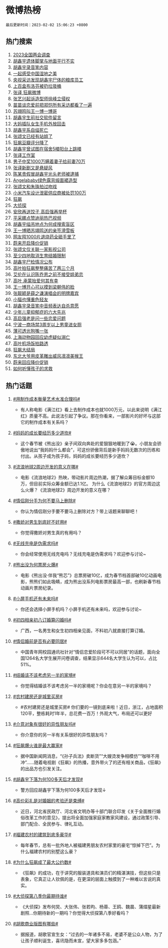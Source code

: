 # 微博热榜

`最后更新时间：2023-02-02 15:06:23 +0800`

## 热门搜索

1. [2023全国两会调查](https://m.weibo.cn/search?containerid=100103type%3D1%26t%3D10%26q%3D%232023%E5%85%A8%E5%9B%BD%E4%B8%A4%E4%BC%9A%E8%B0%83%E6%9F%A5%23&stream_entry_id=51&isnewpage=1&extparam=seat%3D1%26c_type%3D51%26pos%3D0%26stream_entry_id%3D51%26cate%3D10103%26filter_type%3Drealtimehot%26dgr%3D0%26display_time%3D1675321578%26pre_seqid%3D16753215781530193607348&luicode=10000011&lfid=106003type%253D25%2526t%253D3%2526disable_hot%253D1%2526filter_type%253Drealtimehot)
1. [胡鑫宇遗体脚掌与地面平行不实](https://m.weibo.cn/search?containerid=100103type%3D1%26t%3D10%26q%3D%23%E8%83%A1%E9%91%AB%E5%AE%87%E9%81%97%E4%BD%93%E8%84%9A%E6%8E%8C%E4%B8%8E%E5%9C%B0%E9%9D%A2%E5%B9%B3%E8%A1%8C%E4%B8%8D%E5%AE%9E%23&stream_entry_id=31&isnewpage=1&extparam=seat%3D1%26dgr%3D0%26stream_entry_id%3D31%26q%3D%2523%25E8%2583%25A1%25E9%2591%25AB%25E5%25AE%2587%25E9%2581%2597%25E4%25BD%2593%25E8%2584%259A%25E6%258E%258C%25E4%25B8%258E%25E5%259C%25B0%25E9%259D%25A2%25E5%25B9%25B3%25E8%25A1%258C%25E4%25B8%258D%25E5%25AE%259E%2523%26filter_type%3Drealtimehot%26lcate%3D5001%26c_type%3D31%26pos%3D0%26band_rank%3D1%26cate%3D5001%26flag%3D2%26realpos%3D1%26display_time%3D1675321578%26pre_seqid%3D16753215781530193607348&luicode=10000011&lfid=106003type%253D25%2526t%253D3%2526disable_hot%253D1%2526filter_type%253Drealtimehot)
1. [胡鑫宇录音笔内容](https://m.weibo.cn/search?containerid=100103type%3D1%26t%3D10%26q%3D%23%E8%83%A1%E9%91%AB%E5%AE%87%E5%BD%95%E9%9F%B3%E7%AC%94%E5%86%85%E5%AE%B9%23&stream_entry_id=31&isnewpage=1&extparam=seat%3D1%26dgr%3D0%26stream_entry_id%3D31%26q%3D%2523%25E8%2583%25A1%25E9%2591%25AB%25E5%25AE%2587%25E5%25BD%2595%25E9%259F%25B3%25E7%25AC%2594%25E5%2586%2585%25E5%25AE%25B9%2523%26filter_type%3Drealtimehot%26lcate%3D5001%26c_type%3D31%26pos%3D1%26band_rank%3D2%26cate%3D5001%26flag%3D16%26realpos%3D2%26display_time%3D1675321578%26pre_seqid%3D16753215781530193607348&luicode=10000011&lfid=106003type%253D25%2526t%253D3%2526disable_hot%253D1%2526filter_type%253Drealtimehot)
1. [一起感受中国湿地之美](https://m.weibo.cn/search?containerid=100103type%3D1%26t%3D10%26q%3D%23%E4%B8%80%E8%B5%B7%E6%84%9F%E5%8F%97%E4%B8%AD%E5%9B%BD%E6%B9%BF%E5%9C%B0%E4%B9%8B%E7%BE%8E%23&stream_entry_id=31&isnewpage=1&extparam=seat%3D1%26dgr%3D0%26stream_entry_id%3D31%26q%3D%2523%25E4%25B8%2580%25E8%25B5%25B7%25E6%2584%259F%25E5%258F%2597%25E4%25B8%25AD%25E5%259B%25BD%25E6%25B9%25BF%25E5%259C%25B0%25E4%25B9%258B%25E7%25BE%258E%2523%26filter_type%3Drealtimehot%26lcate%3D5001%26c_type%3D31%26pos%3D2%26band_rank%3D3%26cate%3D5001%26flag%3D0%26realpos%3D3%26display_time%3D1675321578%26pre_seqid%3D16753215781530193607348&luicode=10000011&lfid=106003type%253D25%2526t%253D3%2526disable_hot%253D1%2526filter_type%253Drealtimehot)
1. [央视采访发现胡鑫宇尸体的粮库员工](https://m.weibo.cn/search?containerid=100103type%3D1%26t%3D10%26q%3D%23%E5%A4%AE%E8%A7%86%E9%87%87%E8%AE%BF%E5%8F%91%E7%8E%B0%E8%83%A1%E9%91%AB%E5%AE%87%E5%B0%B8%E4%BD%93%E7%9A%84%E7%B2%AE%E5%BA%93%E5%91%98%E5%B7%A5%23&stream_entry_id=31&isnewpage=1&extparam=seat%3D1%26dgr%3D0%26stream_entry_id%3D31%26q%3D%2523%25E5%25A4%25AE%25E8%25A7%2586%25E9%2587%2587%25E8%25AE%25BF%25E5%258F%2591%25E7%258E%25B0%25E8%2583%25A1%25E9%2591%25AB%25E5%25AE%2587%25E5%25B0%25B8%25E4%25BD%2593%25E7%259A%2584%25E7%25B2%25AE%25E5%25BA%2593%25E5%2591%2598%25E5%25B7%25A5%2523%26filter_type%3Drealtimehot%26lcate%3D5001%26c_type%3D31%26pos%3D3%26band_rank%3D4%26cate%3D5001%26flag%3D2%26realpos%3D4%26display_time%3D1675321578%26pre_seqid%3D16753215781530193607348&luicode=10000011&lfid=106003type%253D25%2526t%253D3%2526disable_hot%253D1%2526filter_type%253Drealtimehot)
1. [上百盒布洛芬被扔垃圾桶](https://m.weibo.cn/search?containerid=100103type%3D1%26t%3D10%26q%3D%23%E4%B8%8A%E7%99%BE%E7%9B%92%E5%B8%83%E6%B4%9B%E8%8A%AC%E8%A2%AB%E6%89%94%E5%9E%83%E5%9C%BE%E6%A1%B6%23&stream_entry_id=31&isnewpage=1&extparam=seat%3D1%26dgr%3D0%26stream_entry_id%3D31%26q%3D%2523%25E4%25B8%258A%25E7%2599%25BE%25E7%259B%2592%25E5%25B8%2583%25E6%25B4%259B%25E8%258A%25AC%25E8%25A2%25AB%25E6%2589%2594%25E5%259E%2583%25E5%259C%25BE%25E6%25A1%25B6%2523%26filter_type%3Drealtimehot%26lcate%3D5001%26c_type%3D31%26pos%3D4%26band_rank%3D5%26cate%3D5001%26flag%3D1%26realpos%3D5%26display_time%3D1675321578%26pre_seqid%3D16753215781530193607348&luicode=10000011&lfid=106003type%253D25%2526t%253D3%2526disable_hot%253D1%2526filter_type%253Drealtimehot)
1. [张译 狂飙微博](https://m.weibo.cn/search?containerid=100103type%3D1%26t%3D10%26q%3D%E5%BC%A0%E8%AF%91+%E7%8B%82%E9%A3%99%E5%BE%AE%E5%8D%9A&stream_entry_id=31&isnewpage=1&extparam=seat%3D1%26dgr%3D0%26stream_entry_id%3D31%26q%3D%25E5%25BC%25A0%25E8%25AF%2591%2520%25E7%258B%2582%25E9%25A3%2599%25E5%25BE%25AE%25E5%258D%259A%26filter_type%3Drealtimehot%26lcate%3D5001%26c_type%3D31%26pos%3D5%26band_rank%3D6%26cate%3D5001%26flag%3D2%26realpos%3D6%26display_time%3D1675321578%26pre_seqid%3D16753215781530193607348&luicode=10000011&lfid=106003type%253D25%2526t%253D3%2526disable_hot%253D1%2526filter_type%253Drealtimehot)
1. [张艺兴起诉造型师徐峰立侵权](https://m.weibo.cn/search?containerid=100103type%3D1%26t%3D10%26q%3D%23%E5%BC%A0%E8%89%BA%E5%85%B4%E8%B5%B7%E8%AF%89%E9%80%A0%E5%9E%8B%E5%B8%88%E5%BE%90%E5%B3%B0%E7%AB%8B%E4%BE%B5%E6%9D%83%23&stream_entry_id=31&isnewpage=1&extparam=seat%3D1%26dgr%3D0%26stream_entry_id%3D31%26q%3D%2523%25E5%25BC%25A0%25E8%2589%25BA%25E5%2585%25B4%25E8%25B5%25B7%25E8%25AF%2589%25E9%2580%25A0%25E5%259E%258B%25E5%25B8%2588%25E5%25BE%2590%25E5%25B3%25B0%25E7%25AB%258B%25E4%25BE%25B5%25E6%259D%2583%2523%26filter_type%3Drealtimehot%26lcate%3D5001%26c_type%3D31%26pos%3D6%26band_rank%3D7%26cate%3D5001%26flag%3D1%26realpos%3D7%26display_time%3D1675321578%26pre_seqid%3D16753215781530193607348&luicode=10000011&lfid=106003type%253D25%2526t%253D3%2526disable_hot%253D1%2526filter_type%253Drealtimehot)
1. [苗苗谈恋爱前把郑恺所有采访都看了一遍](https://m.weibo.cn/search?containerid=100103type%3D1%26t%3D10%26q%3D%23%E8%8B%97%E8%8B%97%E8%B0%88%E6%81%8B%E7%88%B1%E5%89%8D%E6%8A%8A%E9%83%91%E6%81%BA%E6%89%80%E6%9C%89%E9%87%87%E8%AE%BF%E9%83%BD%E7%9C%8B%E4%BA%86%E4%B8%80%E9%81%8D%23&stream_entry_id=31&isnewpage=1&extparam=seat%3D1%26dgr%3D0%26stream_entry_id%3D31%26q%3D%2523%25E8%258B%2597%25E8%258B%2597%25E8%25B0%2588%25E6%2581%258B%25E7%2588%25B1%25E5%2589%258D%25E6%258A%258A%25E9%2583%2591%25E6%2581%25BA%25E6%2589%2580%25E6%259C%2589%25E9%2587%2587%25E8%25AE%25BF%25E9%2583%25BD%25E7%259C%258B%25E4%25BA%2586%25E4%25B8%2580%25E9%2581%258D%2523%26filter_type%3Drealtimehot%26lcate%3D5001%26c_type%3D31%26pos%3D7%26band_rank%3D8%26cate%3D5001%26flag%3D1%26realpos%3D8%26display_time%3D1675321578%26pre_seqid%3D16753215781530193607348&luicode=10000011&lfid=106003type%253D25%2526t%253D3%2526disable_hot%253D1%2526filter_type%253Drealtimehot)
1. [苏翊鸣叫王一博一博哥](https://m.weibo.cn/search?containerid=100103type%3D1%26t%3D10%26q%3D%23%E8%8B%8F%E7%BF%8A%E9%B8%A3%E5%8F%AB%E7%8E%8B%E4%B8%80%E5%8D%9A%E4%B8%80%E5%8D%9A%E5%93%A5%23&stream_entry_id=31&isnewpage=1&extparam=seat%3D1%26dgr%3D0%26stream_entry_id%3D31%26q%3D%2523%25E8%258B%258F%25E7%25BF%258A%25E9%25B8%25A3%25E5%258F%25AB%25E7%258E%258B%25E4%25B8%2580%25E5%258D%259A%25E4%25B8%2580%25E5%258D%259A%25E5%2593%25A5%2523%26filter_type%3Drealtimehot%26lcate%3D5001%26c_type%3D31%26pos%3D8%26band_rank%3D9%26cate%3D5001%26flag%3D1%26realpos%3D9%26display_time%3D1675321578%26pre_seqid%3D16753215781530193607348&luicode=10000011&lfid=106003type%253D25%2526t%253D3%2526disable_hot%253D1%2526filter_type%253Drealtimehot)
1. [胡鑫宇生前社交软件留言](https://m.weibo.cn/search?containerid=100103type%3D1%26t%3D10%26q%3D%23%E8%83%A1%E9%91%AB%E5%AE%87%E7%94%9F%E5%89%8D%E7%A4%BE%E4%BA%A4%E8%BD%AF%E4%BB%B6%E7%95%99%E8%A8%80%23&stream_entry_id=31&isnewpage=1&extparam=seat%3D1%26dgr%3D0%26stream_entry_id%3D31%26q%3D%2523%25E8%2583%25A1%25E9%2591%25AB%25E5%25AE%2587%25E7%2594%259F%25E5%2589%258D%25E7%25A4%25BE%25E4%25BA%25A4%25E8%25BD%25AF%25E4%25BB%25B6%25E7%2595%2599%25E8%25A8%2580%2523%26filter_type%3Drealtimehot%26lcate%3D5001%26c_type%3D31%26pos%3D9%26band_rank%3D10%26cate%3D5001%26flag%3D0%26realpos%3D10%26display_time%3D1675321578%26pre_seqid%3D16753215781530193607348&luicode=10000011&lfid=106003type%253D25%2526t%253D3%2526disable_hot%253D1%2526filter_type%253Drealtimehot)
1. [大妈插队女生手机外放回击](https://m.weibo.cn/search?containerid=100103type%3D1%26t%3D10%26q%3D%23%E5%A4%A7%E5%A6%88%E6%8F%92%E9%98%9F%E5%A5%B3%E7%94%9F%E6%89%8B%E6%9C%BA%E5%A4%96%E6%94%BE%E5%9B%9E%E5%87%BB%23&stream_entry_id=31&isnewpage=1&extparam=seat%3D1%26dgr%3D0%26stream_entry_id%3D31%26q%3D%2523%25E5%25A4%25A7%25E5%25A6%2588%25E6%258F%2592%25E9%2598%259F%25E5%25A5%25B3%25E7%2594%259F%25E6%2589%258B%25E6%259C%25BA%25E5%25A4%2596%25E6%2594%25BE%25E5%259B%259E%25E5%2587%25BB%2523%26filter_type%3Drealtimehot%26lcate%3D5001%26c_type%3D31%26pos%3D10%26band_rank%3D11%26cate%3D5001%26flag%3D1%26realpos%3D11%26display_time%3D1675321578%26pre_seqid%3D16753215781530193607348&luicode=10000011&lfid=106003type%253D25%2526t%253D3%2526disable_hot%253D1%2526filter_type%253Drealtimehot)
1. [胡鑫宇系自缢死亡](https://m.weibo.cn/search?containerid=100103type%3D1%26t%3D10%26q%3D%23%E8%83%A1%E9%91%AB%E5%AE%87%E7%B3%BB%E8%87%AA%E7%BC%A2%E6%AD%BB%E4%BA%A1%23&stream_entry_id=31&isnewpage=1&extparam=seat%3D1%26dgr%3D0%26stream_entry_id%3D31%26q%3D%2523%25E8%2583%25A1%25E9%2591%25AB%25E5%25AE%2587%25E7%25B3%25BB%25E8%2587%25AA%25E7%25BC%25A2%25E6%25AD%25BB%25E4%25BA%25A1%2523%26filter_type%3Drealtimehot%26lcate%3D5001%26c_type%3D31%26pos%3D11%26band_rank%3D12%26cate%3D5001%26flag%3D2%26realpos%3D12%26display_time%3D1675321578%26pre_seqid%3D16753215781530193607348&luicode=10000011&lfid=106003type%253D25%2526t%253D3%2526disable_hot%253D1%2526filter_type%253Drealtimehot)
1. [张颂文已经有站姐了](https://m.weibo.cn/search?containerid=100103type%3D1%26t%3D10%26q%3D%23%E5%BC%A0%E9%A2%82%E6%96%87%E5%B7%B2%E7%BB%8F%E6%9C%89%E7%AB%99%E5%A7%90%E4%BA%86%23&stream_entry_id=31&isnewpage=1&extparam=seat%3D1%26dgr%3D0%26stream_entry_id%3D31%26q%3D%2523%25E5%25BC%25A0%25E9%25A2%2582%25E6%2596%2587%25E5%25B7%25B2%25E7%25BB%258F%25E6%259C%2589%25E7%25AB%2599%25E5%25A7%2590%25E4%25BA%2586%2523%26filter_type%3Drealtimehot%26lcate%3D5001%26c_type%3D31%26pos%3D12%26band_rank%3D13%26cate%3D5001%26flag%3D0%26realpos%3D13%26display_time%3D1675321578%26pre_seqid%3D16753215781530193607348&luicode=10000011&lfid=106003type%253D25%2526t%253D3%2526disable_hot%253D1%2526filter_type%253Drealtimehot)
1. [狂飙豆瓣评分降了](https://m.weibo.cn/search?containerid=100103type%3D1%26t%3D10%26q%3D%23%E7%8B%82%E9%A3%99%E8%B1%86%E7%93%A3%E8%AF%84%E5%88%86%E9%99%8D%E4%BA%86%23&stream_entry_id=31&isnewpage=1&extparam=seat%3D1%26dgr%3D0%26stream_entry_id%3D31%26q%3D%2523%25E7%258B%2582%25E9%25A3%2599%25E8%25B1%2586%25E7%2593%25A3%25E8%25AF%2584%25E5%2588%2586%25E9%2599%258D%25E4%25BA%2586%2523%26filter_type%3Drealtimehot%26lcate%3D5001%26c_type%3D31%26pos%3D13%26band_rank%3D14%26cate%3D5001%26flag%3D1%26realpos%3D14%26display_time%3D1675321578%26pre_seqid%3D16753215781530193607348&luicode=10000011&lfid=106003type%253D25%2526t%253D3%2526disable_hot%253D1%2526filter_type%253Drealtimehot)
1. [胡鑫宇曾试图在宿舍5楼阳台上跳楼](https://m.weibo.cn/search?containerid=100103type%3D1%26t%3D10%26q%3D%23%E8%83%A1%E9%91%AB%E5%AE%87%E6%9B%BE%E8%AF%95%E5%9B%BE%E5%9C%A8%E5%AE%BF%E8%88%8D5%E6%A5%BC%E9%98%B3%E5%8F%B0%E4%B8%8A%E8%B7%B3%E6%A5%BC%23&stream_entry_id=31&isnewpage=1&extparam=seat%3D1%26dgr%3D0%26stream_entry_id%3D31%26q%3D%2523%25E8%2583%25A1%25E9%2591%25AB%25E5%25AE%2587%25E6%259B%25BE%25E8%25AF%2595%25E5%259B%25BE%25E5%259C%25A8%25E5%25AE%25BF%25E8%2588%258D5%25E6%25A5%25BC%25E9%2598%25B3%25E5%258F%25B0%25E4%25B8%258A%25E8%25B7%25B3%25E6%25A5%25BC%2523%26filter_type%3Drealtimehot%26lcate%3D5001%26c_type%3D31%26pos%3D14%26band_rank%3D15%26cate%3D5001%26flag%3D0%26realpos%3D15%26display_time%3D1675321578%26pre_seqid%3D16753215781530193607348&luicode=10000011&lfid=106003type%253D25%2526t%253D3%2526disable_hot%253D1%2526filter_type%253Drealtimehot)
1. [张译工作室](https://m.weibo.cn/search?containerid=100103type%3D1%26t%3D10%26q%3D%E5%BC%A0%E8%AF%91%E5%B7%A5%E4%BD%9C%E5%AE%A4&stream_entry_id=31&isnewpage=1&extparam=seat%3D1%26dgr%3D0%26stream_entry_id%3D31%26q%3D%25E5%25BC%25A0%25E8%25AF%2591%25E5%25B7%25A5%25E4%25BD%259C%25E5%25AE%25A4%26filter_type%3Drealtimehot%26lcate%3D5001%26c_type%3D31%26pos%3D15%26band_rank%3D16%26cate%3D5001%26flag%3D0%26realpos%3D16%26display_time%3D1675321578%26pre_seqid%3D16753215781530193607348&luicode=10000011&lfid=106003type%253D25%2526t%253D3%2526disable_hot%253D1%2526filter_type%253Drealtimehot)
1. [男子中奖1000万瞒着妻子给前妻70万](https://m.weibo.cn/search?containerid=100103type%3D1%26t%3D10%26q%3D%23%E7%94%B7%E5%AD%90%E4%B8%AD%E5%A5%961000%E4%B8%87%E7%9E%92%E7%9D%80%E5%A6%BB%E5%AD%90%E7%BB%99%E5%89%8D%E5%A6%BB70%E4%B8%87%23&stream_entry_id=31&isnewpage=1&extparam=seat%3D1%26dgr%3D0%26stream_entry_id%3D31%26q%3D%2523%25E7%2594%25B7%25E5%25AD%2590%25E4%25B8%25AD%25E5%25A5%25961000%25E4%25B8%2587%25E7%259E%2592%25E7%259D%2580%25E5%25A6%25BB%25E5%25AD%2590%25E7%25BB%2599%25E5%2589%258D%25E5%25A6%25BB70%25E4%25B8%2587%2523%26filter_type%3Drealtimehot%26lcate%3D5001%26c_type%3D31%26pos%3D16%26band_rank%3D17%26cate%3D5001%26flag%3D2%26realpos%3D17%26display_time%3D1675321578%26pre_seqid%3D16753215781530193607348&luicode=10000011&lfid=106003type%253D25%2526t%253D3%2526disable_hot%253D1%2526filter_type%253Drealtimehot)
1. [张译新剧又是悬疑风](https://m.weibo.cn/search?containerid=100103type%3D1%26t%3D10%26q%3D%23%E5%BC%A0%E8%AF%91%E6%96%B0%E5%89%A7%E5%8F%88%E6%98%AF%E6%82%AC%E7%96%91%E9%A3%8E%23&stream_entry_id=31&isnewpage=1&extparam=seat%3D1%26dgr%3D0%26stream_entry_id%3D31%26q%3D%2523%25E5%25BC%25A0%25E8%25AF%2591%25E6%2596%25B0%25E5%2589%25A7%25E5%258F%2588%25E6%2598%25AF%25E6%2582%25AC%25E7%2596%2591%25E9%25A3%258E%2523%26filter_type%3Drealtimehot%26lcate%3D5001%26c_type%3D31%26pos%3D17%26band_rank%3D18%26cate%3D5001%26flag%3D1%26realpos%3D18%26display_time%3D1675321578%26pre_seqid%3D16753215781530193607348&luicode=10000011&lfid=106003type%253D25%2526t%253D3%2526disable_hot%253D1%2526filter_type%253Drealtimehot)
1. [陈某贵假冒胡鑫宇光头老师被逮捕](https://m.weibo.cn/search?containerid=100103type%3D1%26t%3D10%26q%3D%23%E9%99%88%E6%9F%90%E8%B4%B5%E5%81%87%E5%86%92%E8%83%A1%E9%91%AB%E5%AE%87%E5%85%89%E5%A4%B4%E8%80%81%E5%B8%88%E8%A2%AB%E9%80%AE%E6%8D%95%23&stream_entry_id=31&isnewpage=1&extparam=seat%3D1%26dgr%3D0%26stream_entry_id%3D31%26q%3D%2523%25E9%2599%2588%25E6%259F%2590%25E8%25B4%25B5%25E5%2581%2587%25E5%2586%2592%25E8%2583%25A1%25E9%2591%25AB%25E5%25AE%2587%25E5%2585%2589%25E5%25A4%25B4%25E8%2580%2581%25E5%25B8%2588%25E8%25A2%25AB%25E9%2580%25AE%25E6%258D%2595%2523%26filter_type%3Drealtimehot%26lcate%3D5001%26c_type%3D31%26pos%3D18%26band_rank%3D19%26cate%3D5001%26flag%3D0%26realpos%3D19%26display_time%3D1675321578%26pre_seqid%3D16753215781530193607348&luicode=10000011&lfid=106003type%253D25%2526t%253D3%2526disable_hot%253D1%2526filter_type%253Drealtimehot)
1. [Angelababy绿色露背缎面裙造型](https://m.weibo.cn/search?containerid=100103type%3D1%26t%3D10%26q%3D%23Angelababy%E7%BB%BF%E8%89%B2%E9%9C%B2%E8%83%8C%E7%BC%8E%E9%9D%A2%E8%A3%99%E9%80%A0%E5%9E%8B%23&stream_entry_id=31&isnewpage=1&extparam=seat%3D1%26dgr%3D0%26stream_entry_id%3D31%26q%3D%2523Angelababy%25E7%25BB%25BF%25E8%2589%25B2%25E9%259C%25B2%25E8%2583%258C%25E7%25BC%258E%25E9%259D%25A2%25E8%25A3%2599%25E9%2580%25A0%25E5%259E%258B%2523%26filter_type%3Drealtimehot%26lcate%3D5001%26c_type%3D31%26pos%3D19%26band_rank%3D20%26cate%3D5001%26flag%3D1%26realpos%3D20%26display_time%3D1675321578%26pre_seqid%3D16753215781530193607348&luicode=10000011&lfid=106003type%253D25%2526t%253D3%2526disable_hot%253D1%2526filter_type%253Drealtimehot)
1. [张颂文和朱珠拍过吻戏](https://m.weibo.cn/search?containerid=100103type%3D1%26t%3D10%26q%3D%23%E5%BC%A0%E9%A2%82%E6%96%87%E5%92%8C%E6%9C%B1%E7%8F%A0%E6%8B%8D%E8%BF%87%E5%90%BB%E6%88%8F%23&stream_entry_id=31&isnewpage=1&extparam=seat%3D1%26dgr%3D0%26stream_entry_id%3D31%26q%3D%2523%25E5%25BC%25A0%25E9%25A2%2582%25E6%2596%2587%25E5%2592%258C%25E6%259C%25B1%25E7%258F%25A0%25E6%258B%258D%25E8%25BF%2587%25E5%2590%25BB%25E6%2588%258F%2523%26filter_type%3Drealtimehot%26lcate%3D5001%26c_type%3D31%26pos%3D20%26band_rank%3D21%26cate%3D5001%26flag%3D1%26realpos%3D21%26display_time%3D1675321578%26pre_seqid%3D16753215781530193607348&luicode=10000011&lfid=106003type%253D25%2526t%253D3%2526disable_hot%253D1%2526filter_type%253Drealtimehot)
1. [小米汽车设计泄密供应商被处罚100万](https://m.weibo.cn/search?containerid=100103type%3D1%26t%3D10%26q%3D%23%E5%B0%8F%E7%B1%B3%E6%B1%BD%E8%BD%A6%E8%AE%BE%E8%AE%A1%E6%B3%84%E5%AF%86%E4%BE%9B%E5%BA%94%E5%95%86%E8%A2%AB%E5%A4%84%E7%BD%9A100%E4%B8%87%23&stream_entry_id=31&isnewpage=1&extparam=seat%3D1%26dgr%3D0%26stream_entry_id%3D31%26q%3D%2523%25E5%25B0%258F%25E7%25B1%25B3%25E6%25B1%25BD%25E8%25BD%25A6%25E8%25AE%25BE%25E8%25AE%25A1%25E6%25B3%2584%25E5%25AF%2586%25E4%25BE%259B%25E5%25BA%2594%25E5%2595%2586%25E8%25A2%25AB%25E5%25A4%2584%25E7%25BD%259A100%25E4%25B8%2587%2523%26filter_type%3Drealtimehot%26lcate%3D5001%26c_type%3D31%26pos%3D21%26band_rank%3D22%26cate%3D5001%26flag%3D1%26realpos%3D22%26display_time%3D1675321578%26pre_seqid%3D16753215781530193607348&luicode=10000011&lfid=106003type%253D25%2526t%253D3%2526disable_hot%253D1%2526filter_type%253Drealtimehot)
1. [狂飙](https://m.weibo.cn/search?containerid=100103type%3D1%26t%3D10%26q%3D%E7%8B%82%E9%A3%99&stream_entry_id=31&isnewpage=1&extparam=seat%3D1%26dgr%3D0%26stream_entry_id%3D31%26q%3D%25E7%258B%2582%25E9%25A3%2599%26filter_type%3Drealtimehot%26lcate%3D5001%26c_type%3D31%26pos%3D22%26band_rank%3D23%26cate%3D5001%26flag%3D0%26realpos%3D23%26display_time%3D1675321578%26pre_seqid%3D16753215781530193607348&luicode=10000011&lfid=106003type%253D25%2526t%253D3%2526disable_hot%253D1%2526filter_type%253Drealtimehot)
1. [大侦探](https://m.weibo.cn/search?containerid=100103type%3D1%26t%3D10%26q%3D%E5%A4%A7%E4%BE%A6%E6%8E%A2&stream_entry_id=31&isnewpage=1&extparam=seat%3D1%26dgr%3D0%26stream_entry_id%3D31%26q%3D%25E5%25A4%25A7%25E4%25BE%25A6%25E6%258E%25A2%26filter_type%3Drealtimehot%26lcate%3D5001%26c_type%3D31%26pos%3D23%26band_rank%3D24%26cate%3D5001%26flag%3D1%26realpos%3D24%26display_time%3D1675321578%26pre_seqid%3D16753215781530193607348&luicode=10000011&lfid=106003type%253D25%2526t%253D3%2526disable_hot%253D1%2526filter_type%253Drealtimehot)
1. [安欣再送饺子 高启强再举杯](https://m.weibo.cn/search?containerid=100103type%3D1%26t%3D10%26q%3D%23%E5%AE%89%E6%AC%A3%E5%86%8D%E9%80%81%E9%A5%BA%E5%AD%90+%E9%AB%98%E5%90%AF%E5%BC%BA%E5%86%8D%E4%B8%BE%E6%9D%AF%23&stream_entry_id=31&isnewpage=1&extparam=seat%3D1%26dgr%3D0%26stream_entry_id%3D31%26q%3D%2523%25E5%25AE%2589%25E6%25AC%25A3%25E5%2586%258D%25E9%2580%2581%25E9%25A5%25BA%25E5%25AD%2590%2520%25E9%25AB%2598%25E5%2590%25AF%25E5%25BC%25BA%25E5%2586%258D%25E4%25B8%25BE%25E6%259D%25AF%2523%26filter_type%3Drealtimehot%26lcate%3D5001%26c_type%3D31%26pos%3D24%26band_rank%3D25%26cate%3D5001%26flag%3D2%26realpos%3D25%26display_time%3D1675321578%26pre_seqid%3D16753215781530193607348&luicode=10000011&lfid=106003type%253D25%2526t%253D3%2526disable_hot%253D1%2526filter_type%253Drealtimehot)
1. [平采娜点赞迪丽热巴视频](https://m.weibo.cn/search?containerid=100103type%3D1%26t%3D10%26q%3D%23%E5%B9%B3%E9%87%87%E5%A8%9C%E7%82%B9%E8%B5%9E%E8%BF%AA%E4%B8%BD%E7%83%AD%E5%B7%B4%E8%A7%86%E9%A2%91%23&stream_entry_id=31&isnewpage=1&extparam=seat%3D1%26dgr%3D0%26stream_entry_id%3D31%26q%3D%2523%25E5%25B9%25B3%25E9%2587%2587%25E5%25A8%259C%25E7%2582%25B9%25E8%25B5%259E%25E8%25BF%25AA%25E4%25B8%25BD%25E7%2583%25AD%25E5%25B7%25B4%25E8%25A7%2586%25E9%25A2%2591%2523%26filter_type%3Drealtimehot%26lcate%3D5001%26c_type%3D31%26pos%3D25%26band_rank%3D26%26cate%3D5001%26flag%3D0%26realpos%3D26%26display_time%3D1675321578%26pre_seqid%3D16753215781530193607348&luicode=10000011&lfid=106003type%253D25%2526t%253D3%2526disable_hot%253D1%2526filter_type%253Drealtimehot)
1. [胡鑫宇缢吊地点为何成搜索盲区](https://m.weibo.cn/search?containerid=100103type%3D1%26t%3D10%26q%3D%23%E8%83%A1%E9%91%AB%E5%AE%87%E7%BC%A2%E5%90%8A%E5%9C%B0%E7%82%B9%E4%B8%BA%E4%BD%95%E6%88%90%E6%90%9C%E7%B4%A2%E7%9B%B2%E5%8C%BA%23&stream_entry_id=31&isnewpage=1&extparam=seat%3D1%26dgr%3D0%26stream_entry_id%3D31%26q%3D%2523%25E8%2583%25A1%25E9%2591%25AB%25E5%25AE%2587%25E7%25BC%25A2%25E5%2590%258A%25E5%259C%25B0%25E7%2582%25B9%25E4%25B8%25BA%25E4%25BD%2595%25E6%2588%2590%25E6%2590%259C%25E7%25B4%25A2%25E7%259B%25B2%25E5%258C%25BA%2523%26filter_type%3Drealtimehot%26lcate%3D5001%26c_type%3D31%26pos%3D26%26band_rank%3D27%26cate%3D5001%26flag%3D1%26realpos%3D27%26display_time%3D1675321578%26pre_seqid%3D16753215781530193607348&luicode=10000011&lfid=106003type%253D25%2526t%253D3%2526disable_hot%253D1%2526filter_type%253Drealtimehot)
1. [王一博晒苏翊鸣送的亲签滑雪板](https://m.weibo.cn/search?containerid=100103type%3D1%26t%3D10%26q%3D%23%E7%8E%8B%E4%B8%80%E5%8D%9A%E6%99%92%E8%8B%8F%E7%BF%8A%E9%B8%A3%E9%80%81%E7%9A%84%E4%BA%B2%E7%AD%BE%E6%BB%91%E9%9B%AA%E6%9D%BF%23&stream_entry_id=31&isnewpage=1&extparam=seat%3D1%26dgr%3D0%26stream_entry_id%3D31%26q%3D%2523%25E7%258E%258B%25E4%25B8%2580%25E5%258D%259A%25E6%2599%2592%25E8%258B%258F%25E7%25BF%258A%25E9%25B8%25A3%25E9%2580%2581%25E7%259A%2584%25E4%25BA%25B2%25E7%25AD%25BE%25E6%25BB%2591%25E9%259B%25AA%25E6%259D%25BF%2523%26filter_type%3Drealtimehot%26lcate%3D5001%26c_type%3D31%26pos%3D27%26band_rank%3D28%26cate%3D5001%26flag%3D1%26realpos%3D28%26display_time%3D1675321578%26pre_seqid%3D16753215781530193607348&luicode=10000011&lfid=106003type%253D25%2526t%253D3%2526disable_hot%253D1%2526filter_type%253Drealtimehot)
1. [网友囤1000片退烧药全砸手里了](https://m.weibo.cn/search?containerid=100103type%3D1%26t%3D10%26q%3D%23%E7%BD%91%E5%8F%8B%E5%9B%A41000%E7%89%87%E9%80%80%E7%83%A7%E8%8D%AF%E5%85%A8%E7%A0%B8%E6%89%8B%E9%87%8C%E4%BA%86%23&stream_entry_id=31&isnewpage=1&extparam=seat%3D1%26dgr%3D0%26stream_entry_id%3D31%26q%3D%2523%25E7%25BD%2591%25E5%258F%258B%25E5%259B%25A41000%25E7%2589%2587%25E9%2580%2580%25E7%2583%25A7%25E8%258D%25AF%25E5%2585%25A8%25E7%25A0%25B8%25E6%2589%258B%25E9%2587%258C%25E4%25BA%2586%2523%26filter_type%3Drealtimehot%26lcate%3D5001%26c_type%3D31%26pos%3D28%26band_rank%3D29%26cate%3D5001%26flag%3D0%26realpos%3D29%26display_time%3D1675321578%26pre_seqid%3D16753215781530193607348&luicode=10000011&lfid=106003type%253D25%2526t%253D3%2526disable_hot%253D1%2526filter_type%253Drealtimehot)
1. [蔚来开启降价促销](https://m.weibo.cn/search?containerid=100103type%3D1%26t%3D10%26q%3D%23%E8%94%9A%E6%9D%A5%E5%BC%80%E5%90%AF%E9%99%8D%E4%BB%B7%E4%BF%83%E9%94%80%23&stream_entry_id=31&isnewpage=1&extparam=seat%3D1%26dgr%3D0%26stream_entry_id%3D31%26q%3D%2523%25E8%2594%259A%25E6%259D%25A5%25E5%25BC%2580%25E5%2590%25AF%25E9%2599%258D%25E4%25BB%25B7%25E4%25BF%2583%25E9%2594%2580%2523%26filter_type%3Drealtimehot%26lcate%3D5001%26c_type%3D31%26pos%3D29%26band_rank%3D30%26cate%3D5001%26flag%3D1%26realpos%3D30%26display_time%3D1675321578%26pre_seqid%3D16753215781530193607348&luicode=10000011&lfid=106003type%253D25%2526t%253D3%2526disable_hot%253D1%2526filter_type%253Drealtimehot)
1. [张颂文仅关联一家影视公司](https://m.weibo.cn/search?containerid=100103type%3D1%26t%3D10%26q%3D%23%E5%BC%A0%E9%A2%82%E6%96%87%E4%BB%85%E5%85%B3%E8%81%94%E4%B8%80%E5%AE%B6%E5%BD%B1%E8%A7%86%E5%85%AC%E5%8F%B8%23&stream_entry_id=31&isnewpage=1&extparam=seat%3D1%26dgr%3D0%26stream_entry_id%3D31%26q%3D%2523%25E5%25BC%25A0%25E9%25A2%2582%25E6%2596%2587%25E4%25BB%2585%25E5%2585%25B3%25E8%2581%2594%25E4%25B8%2580%25E5%25AE%25B6%25E5%25BD%25B1%25E8%25A7%2586%25E5%2585%25AC%25E5%258F%25B8%2523%26filter_type%3Drealtimehot%26lcate%3D5001%26c_type%3D31%26pos%3D30%26band_rank%3D31%26cate%3D5001%26flag%3D1%26realpos%3D31%26display_time%3D1675321578%26pre_seqid%3D16753215781530193607348&luicode=10000011&lfid=106003type%253D25%2526t%253D3%2526disable_hot%253D1%2526filter_type%253Drealtimehot)
1. [至少四地取消生育结婚限制](https://m.weibo.cn/search?containerid=100103type%3D1%26t%3D10%26q%3D%23%E8%87%B3%E5%B0%91%E5%9B%9B%E5%9C%B0%E5%8F%96%E6%B6%88%E7%94%9F%E8%82%B2%E7%BB%93%E5%A9%9A%E9%99%90%E5%88%B6%23&stream_entry_id=31&isnewpage=1&extparam=seat%3D1%26dgr%3D0%26stream_entry_id%3D31%26q%3D%2523%25E8%2587%25B3%25E5%25B0%2591%25E5%259B%259B%25E5%259C%25B0%25E5%258F%2596%25E6%25B6%2588%25E7%2594%259F%25E8%2582%25B2%25E7%25BB%2593%25E5%25A9%259A%25E9%2599%2590%25E5%2588%25B6%2523%26filter_type%3Drealtimehot%26lcate%3D5001%26c_type%3D31%26pos%3D31%26band_rank%3D32%26cate%3D5001%26flag%3D0%26realpos%3D32%26display_time%3D1675321578%26pre_seqid%3D16753215781530193607348&luicode=10000011&lfid=106003type%253D25%2526t%253D3%2526disable_hot%253D1%2526filter_type%253Drealtimehot)
1. [胡鑫宇尸检情况公布](https://m.weibo.cn/search?containerid=100103type%3D1%26t%3D10%26q%3D%23%E8%83%A1%E9%91%AB%E5%AE%87%E5%B0%B8%E6%A3%80%E6%83%85%E5%86%B5%E5%85%AC%E5%B8%83%23&stream_entry_id=31&isnewpage=1&extparam=seat%3D1%26dgr%3D0%26stream_entry_id%3D31%26q%3D%2523%25E8%2583%25A1%25E9%2591%25AB%25E5%25AE%2587%25E5%25B0%25B8%25E6%25A3%2580%25E6%2583%2585%25E5%2586%25B5%25E5%2585%25AC%25E5%25B8%2583%2523%26filter_type%3Drealtimehot%26lcate%3D5001%26c_type%3D31%26pos%3D32%26band_rank%3D33%26cate%3D5001%26flag%3D0%26realpos%3D33%26display_time%3D1675321578%26pre_seqid%3D16753215781530193607348&luicode=10000011&lfid=106003type%253D25%2526t%253D3%2526disable_hot%253D1%2526filter_type%253Drealtimehot)
1. [高叶拍狂飙整整痛苦了两三个月](https://m.weibo.cn/search?containerid=100103type%3D1%26t%3D10%26q%3D%23%E9%AB%98%E5%8F%B6%E6%8B%8D%E7%8B%82%E9%A3%99%E6%95%B4%E6%95%B4%E7%97%9B%E8%8B%A6%E4%BA%86%E4%B8%A4%E4%B8%89%E4%B8%AA%E6%9C%88%23&stream_entry_id=31&isnewpage=1&extparam=seat%3D1%26dgr%3D0%26stream_entry_id%3D31%26q%3D%2523%25E9%25AB%2598%25E5%258F%25B6%25E6%258B%258D%25E7%258B%2582%25E9%25A3%2599%25E6%2595%25B4%25E6%2595%25B4%25E7%2597%259B%25E8%258B%25A6%25E4%25BA%2586%25E4%25B8%25A4%25E4%25B8%2589%25E4%25B8%25AA%25E6%259C%2588%2523%26filter_type%3Drealtimehot%26lcate%3D5001%26c_type%3D31%26pos%3D33%26band_rank%3D34%26cate%3D5001%26flag%3D0%26realpos%3D34%26display_time%3D1675321578%26pre_seqid%3D16753215781530193607348&luicode=10000011&lfid=106003type%253D25%2526t%253D3%2526disable_hot%253D1%2526filter_type%253Drealtimehot)
1. [艾伦在认识陈乔恩之前不接受姐弟恋](https://m.weibo.cn/search?containerid=100103type%3D1%26t%3D10%26q%3D%23%E8%89%BE%E4%BC%A6%E5%9C%A8%E8%AE%A4%E8%AF%86%E9%99%88%E4%B9%94%E6%81%A9%E4%B9%8B%E5%89%8D%E4%B8%8D%E6%8E%A5%E5%8F%97%E5%A7%90%E5%BC%9F%E6%81%8B%23&stream_entry_id=31&isnewpage=1&extparam=seat%3D1%26dgr%3D0%26stream_entry_id%3D31%26q%3D%2523%25E8%2589%25BE%25E4%25BC%25A6%25E5%259C%25A8%25E8%25AE%25A4%25E8%25AF%2586%25E9%2599%2588%25E4%25B9%2594%25E6%2581%25A9%25E4%25B9%258B%25E5%2589%258D%25E4%25B8%258D%25E6%258E%25A5%25E5%258F%2597%25E5%25A7%2590%25E5%25BC%259F%25E6%2581%258B%2523%26filter_type%3Drealtimehot%26lcate%3D5001%26c_type%3D31%26pos%3D34%26band_rank%3D35%26cate%3D5001%26flag%3D1%26realpos%3D35%26display_time%3D1675321578%26pre_seqid%3D16753215781530193607348&luicode=10000011&lfid=106003type%253D25%2526t%253D3%2526disable_hot%253D1%2526filter_type%253Drealtimehot)
1. [高叶 承蒙抬爱何其有幸](https://m.weibo.cn/search?containerid=100103type%3D1%26t%3D10%26q%3D%E9%AB%98%E5%8F%B6+%E6%89%BF%E8%92%99%E6%8A%AC%E7%88%B1%E4%BD%95%E5%85%B6%E6%9C%89%E5%B9%B8&stream_entry_id=31&isnewpage=1&extparam=seat%3D1%26dgr%3D0%26stream_entry_id%3D31%26q%3D%25E9%25AB%2598%25E5%258F%25B6%2520%25E6%2589%25BF%25E8%2592%2599%25E6%258A%25AC%25E7%2588%25B1%25E4%25BD%2595%25E5%2585%25B6%25E6%259C%2589%25E5%25B9%25B8%26filter_type%3Drealtimehot%26lcate%3D5001%26c_type%3D31%26pos%3D35%26band_rank%3D36%26cate%3D5001%26flag%3D0%26realpos%3D36%26display_time%3D1675321578%26pre_seqid%3D16753215781530193607348&luicode=10000011&lfid=106003type%253D25%2526t%253D3%2526disable_hot%253D1%2526filter_type%253Drealtimehot)
1. [王一博开心可以摸到梁朝伟的脸](https://m.weibo.cn/search?containerid=100103type%3D1%26t%3D10%26q%3D%23%E7%8E%8B%E4%B8%80%E5%8D%9A%E5%BC%80%E5%BF%83%E5%8F%AF%E4%BB%A5%E6%91%B8%E5%88%B0%E6%A2%81%E6%9C%9D%E4%BC%9F%E7%9A%84%E8%84%B8%23&stream_entry_id=31&isnewpage=1&extparam=seat%3D1%26dgr%3D0%26stream_entry_id%3D31%26q%3D%2523%25E7%258E%258B%25E4%25B8%2580%25E5%258D%259A%25E5%25BC%2580%25E5%25BF%2583%25E5%258F%25AF%25E4%25BB%25A5%25E6%2591%25B8%25E5%2588%25B0%25E6%25A2%2581%25E6%259C%259D%25E4%25BC%259F%25E7%259A%2584%25E8%2584%25B8%2523%26filter_type%3Drealtimehot%26lcate%3D5001%26c_type%3D31%26pos%3D36%26band_rank%3D37%26cate%3D5001%26flag%3D0%26realpos%3D37%26display_time%3D1675321578%26pre_seqid%3D16753215781530193607348&luicode=10000011&lfid=106003type%253D25%2526t%253D3%2526disable_hot%253D1%2526filter_type%253Drealtimehot)
1. [张靓颖是薛之谦演唱会的明牌嘉宾](https://m.weibo.cn/search?containerid=100103type%3D1%26t%3D10%26q%3D%23%E5%BC%A0%E9%9D%93%E9%A2%96%E6%98%AF%E8%96%9B%E4%B9%8B%E8%B0%A6%E6%BC%94%E5%94%B1%E4%BC%9A%E7%9A%84%E6%98%8E%E7%89%8C%E5%98%89%E5%AE%BE%23&stream_entry_id=31&isnewpage=1&extparam=seat%3D1%26dgr%3D0%26stream_entry_id%3D31%26q%3D%2523%25E5%25BC%25A0%25E9%259D%2593%25E9%25A2%2596%25E6%2598%25AF%25E8%2596%259B%25E4%25B9%258B%25E8%25B0%25A6%25E6%25BC%2594%25E5%2594%25B1%25E4%25BC%259A%25E7%259A%2584%25E6%2598%258E%25E7%2589%258C%25E5%2598%2589%25E5%25AE%25BE%2523%26filter_type%3Drealtimehot%26lcate%3D5001%26c_type%3D31%26pos%3D37%26band_rank%3D38%26cate%3D5001%26flag%3D1%26realpos%3D38%26display_time%3D1675321578%26pre_seqid%3D16753215781530193607348&luicode=10000011&lfid=106003type%253D25%2526t%253D3%2526disable_hot%253D1%2526filter_type%253Drealtimehot)
1. [小猫也懂重色轻友](https://m.weibo.cn/search?containerid=100103type%3D1%26t%3D10%26q%3D%23%E5%B0%8F%E7%8C%AB%E4%B9%9F%E6%87%82%E9%87%8D%E8%89%B2%E8%BD%BB%E5%8F%8B%23&stream_entry_id=31&isnewpage=1&extparam=seat%3D1%26dgr%3D0%26stream_entry_id%3D31%26q%3D%2523%25E5%25B0%258F%25E7%258C%25AB%25E4%25B9%259F%25E6%2587%2582%25E9%2587%258D%25E8%2589%25B2%25E8%25BD%25BB%25E5%258F%258B%2523%26filter_type%3Drealtimehot%26lcate%3D5001%26c_type%3D31%26pos%3D38%26band_rank%3D39%26cate%3D5001%26flag%3D1%26realpos%3D39%26display_time%3D1675321578%26pre_seqid%3D16753215781530193607348&luicode=10000011&lfid=106003type%253D25%2526t%253D3%2526disable_hot%253D1%2526filter_type%253Drealtimehot)
1. [胡鑫宇录音笔中音频表达自杀意愿](https://m.weibo.cn/search?containerid=100103type%3D1%26t%3D10%26q%3D%23%E8%83%A1%E9%91%AB%E5%AE%87%E5%BD%95%E9%9F%B3%E7%AC%94%E4%B8%AD%E9%9F%B3%E9%A2%91%E8%A1%A8%E8%BE%BE%E8%87%AA%E6%9D%80%E6%84%8F%E6%84%BF%23&stream_entry_id=31&isnewpage=1&extparam=seat%3D1%26dgr%3D0%26stream_entry_id%3D31%26q%3D%2523%25E8%2583%25A1%25E9%2591%25AB%25E5%25AE%2587%25E5%25BD%2595%25E9%259F%25B3%25E7%25AC%2594%25E4%25B8%25AD%25E9%259F%25B3%25E9%25A2%2591%25E8%25A1%25A8%25E8%25BE%25BE%25E8%2587%25AA%25E6%259D%2580%25E6%2584%258F%25E6%2584%25BF%2523%26filter_type%3Drealtimehot%26lcate%3D5001%26c_type%3D31%26pos%3D39%26band_rank%3D40%26cate%3D5001%26flag%3D0%26realpos%3D40%26display_time%3D1675321578%26pre_seqid%3D16753215781530193607348&luicode=10000011&lfid=106003type%253D25%2526t%253D3%2526disable_hot%253D1%2526filter_type%253Drealtimehot)
1. [少年儿童抑郁症的六大先兆](https://m.weibo.cn/search?containerid=100103type%3D1%26t%3D10%26q%3D%23%E5%B0%91%E5%B9%B4%E5%84%BF%E7%AB%A5%E6%8A%91%E9%83%81%E7%97%87%E7%9A%84%E5%85%AD%E5%A4%A7%E5%85%88%E5%85%86%23&stream_entry_id=31&isnewpage=1&extparam=seat%3D1%26dgr%3D0%26stream_entry_id%3D31%26q%3D%2523%25E5%25B0%2591%25E5%25B9%25B4%25E5%2584%25BF%25E7%25AB%25A5%25E6%258A%2591%25E9%2583%2581%25E7%2597%2587%25E7%259A%2584%25E5%2585%25AD%25E5%25A4%25A7%25E5%2585%2588%25E5%2585%2586%2523%26filter_type%3Drealtimehot%26lcate%3D5001%26c_type%3D31%26pos%3D40%26band_rank%3D41%26cate%3D5001%26flag%3D0%26realpos%3D41%26display_time%3D1675321578%26pre_seqid%3D16753215781530193607348&luicode=10000011&lfid=106003type%253D25%2526t%253D3%2526disable_hot%253D1%2526filter_type%253Drealtimehot)
1. [高启强老是问一些恋爱问题](https://m.weibo.cn/search?containerid=100103type%3D1%26t%3D10%26q%3D%23%E9%AB%98%E5%90%AF%E5%BC%BA%E8%80%81%E6%98%AF%E9%97%AE%E4%B8%80%E4%BA%9B%E6%81%8B%E7%88%B1%E9%97%AE%E9%A2%98%23&stream_entry_id=31&isnewpage=1&extparam=seat%3D1%26dgr%3D0%26stream_entry_id%3D31%26q%3D%2523%25E9%25AB%2598%25E5%2590%25AF%25E5%25BC%25BA%25E8%2580%2581%25E6%2598%25AF%25E9%2597%25AE%25E4%25B8%2580%25E4%25BA%259B%25E6%2581%258B%25E7%2588%25B1%25E9%2597%25AE%25E9%25A2%2598%2523%26filter_type%3Drealtimehot%26lcate%3D5001%26c_type%3D31%26pos%3D41%26band_rank%3D42%26cate%3D5001%26flag%3D0%26realpos%3D42%26display_time%3D1675321578%26pre_seqid%3D16753215781530193607348&luicode=10000011&lfid=106003type%253D25%2526t%253D3%2526disable_hot%253D1%2526filter_type%253Drealtimehot)
1. [宁波一商场禁3周岁以上男童进女厕](https://m.weibo.cn/search?containerid=100103type%3D1%26t%3D10%26q%3D%23%E5%AE%81%E6%B3%A2%E4%B8%80%E5%95%86%E5%9C%BA%E7%A6%813%E5%91%A8%E5%B2%81%E4%BB%A5%E4%B8%8A%E7%94%B7%E7%AB%A5%E8%BF%9B%E5%A5%B3%E5%8E%95%23&stream_entry_id=31&isnewpage=1&extparam=seat%3D1%26dgr%3D0%26stream_entry_id%3D31%26q%3D%2523%25E5%25AE%2581%25E6%25B3%25A2%25E4%25B8%2580%25E5%2595%2586%25E5%259C%25BA%25E7%25A6%25813%25E5%2591%25A8%25E5%25B2%2581%25E4%25BB%25A5%25E4%25B8%258A%25E7%2594%25B7%25E7%25AB%25A5%25E8%25BF%259B%25E5%25A5%25B3%25E5%258E%2595%2523%26filter_type%3Drealtimehot%26lcate%3D5001%26c_type%3D31%26pos%3D42%26band_rank%3D43%26cate%3D5001%26flag%3D0%26realpos%3D43%26display_time%3D1675321578%26pre_seqid%3D16753215781530193607348&luicode=10000011&lfid=106003type%253D25%2526t%253D3%2526disable_hot%253D1%2526filter_type%253Drealtimehot)
1. [薄可透光狗嘴一张](https://m.weibo.cn/search?containerid=100103type%3D1%26t%3D10%26q%3D%23%E8%96%84%E5%8F%AF%E9%80%8F%E5%85%89%E7%8B%97%E5%98%B4%E4%B8%80%E5%BC%A0%23&stream_entry_id=31&isnewpage=1&extparam=seat%3D1%26dgr%3D0%26stream_entry_id%3D31%26q%3D%2523%25E8%2596%2584%25E5%258F%25AF%25E9%2580%258F%25E5%2585%2589%25E7%258B%2597%25E5%2598%25B4%25E4%25B8%2580%25E5%25BC%25A0%2523%26filter_type%3Drealtimehot%26lcate%3D5001%26c_type%3D31%26pos%3D43%26band_rank%3D44%26cate%3D5001%26flag%3D1%26realpos%3D44%26display_time%3D1675321578%26pre_seqid%3D16753215781530193607348&luicode=10000011&lfid=106003type%253D25%2526t%253D3%2526disable_hot%253D1%2526filter_type%253Drealtimehot)
1. [上海动物园回应幼虎疑似溺亡](https://m.weibo.cn/search?containerid=100103type%3D1%26t%3D10%26q%3D%23%E4%B8%8A%E6%B5%B7%E5%8A%A8%E7%89%A9%E5%9B%AD%E5%9B%9E%E5%BA%94%E5%B9%BC%E8%99%8E%E7%96%91%E4%BC%BC%E6%BA%BA%E4%BA%A1%23&stream_entry_id=31&isnewpage=1&extparam=seat%3D1%26dgr%3D0%26stream_entry_id%3D31%26q%3D%2523%25E4%25B8%258A%25E6%25B5%25B7%25E5%258A%25A8%25E7%2589%25A9%25E5%259B%25AD%25E5%259B%259E%25E5%25BA%2594%25E5%25B9%25BC%25E8%2599%258E%25E7%2596%2591%25E4%25BC%25BC%25E6%25BA%25BA%25E4%25BA%25A1%2523%26filter_type%3Drealtimehot%26lcate%3D5001%26c_type%3D31%26pos%3D44%26band_rank%3D45%26cate%3D5001%26flag%3D0%26realpos%3D45%26display_time%3D1675321578%26pre_seqid%3D16753215781530193607348&luicode=10000011&lfid=106003type%253D25%2526t%253D3%2526disable_hot%253D1%2526filter_type%253Drealtimehot)
1. [高叶机场饭拍路透](https://m.weibo.cn/search?containerid=100103type%3D1%26t%3D10%26q%3D%23%E9%AB%98%E5%8F%B6%E6%9C%BA%E5%9C%BA%E9%A5%AD%E6%8B%8D%E8%B7%AF%E9%80%8F%23&stream_entry_id=31&isnewpage=1&extparam=seat%3D1%26dgr%3D0%26stream_entry_id%3D31%26q%3D%2523%25E9%25AB%2598%25E5%258F%25B6%25E6%259C%25BA%25E5%259C%25BA%25E9%25A5%25AD%25E6%258B%258D%25E8%25B7%25AF%25E9%2580%258F%2523%26filter_type%3Drealtimehot%26lcate%3D5001%26c_type%3D31%26pos%3D45%26band_rank%3D46%26cate%3D5001%26flag%3D1%26realpos%3D46%26display_time%3D1675321578%26pre_seqid%3D16753215781530193607348&luicode=10000011&lfid=106003type%253D25%2526t%253D3%2526disable_hot%253D1%2526filter_type%253Drealtimehot)
1. [狂飙大结局](https://m.weibo.cn/search?containerid=100103type%3D1%26t%3D10%26q%3D%23%E7%8B%82%E9%A3%99%E5%A4%A7%E7%BB%93%E5%B1%80%23&stream_entry_id=31&isnewpage=1&extparam=seat%3D1%26dgr%3D0%26stream_entry_id%3D31%26q%3D%2523%25E7%258B%2582%25E9%25A3%2599%25E5%25A4%25A7%25E7%25BB%2593%25E5%25B1%2580%2523%26filter_type%3Drealtimehot%26lcate%3D5001%26c_type%3D31%26pos%3D46%26band_rank%3D47%26cate%3D5001%26flag%3D0%26realpos%3D47%26display_time%3D1675321578%26pre_seqid%3D16753215781530193607348&luicode=10000011&lfid=106003type%253D25%2526t%253D3%2526disable_hot%253D1%2526filter_type%253Drealtimehot)
1. [东北大爷用皮革雕出威风凛凛美猴王](https://m.weibo.cn/search?containerid=100103type%3D1%26t%3D10%26q%3D%23%E4%B8%9C%E5%8C%97%E5%A4%A7%E7%88%B7%E7%94%A8%E7%9A%AE%E9%9D%A9%E9%9B%95%E5%87%BA%E5%A8%81%E9%A3%8E%E5%87%9B%E5%87%9B%E7%BE%8E%E7%8C%B4%E7%8E%8B%23&stream_entry_id=31&isnewpage=1&extparam=seat%3D1%26dgr%3D0%26stream_entry_id%3D31%26q%3D%2523%25E4%25B8%259C%25E5%258C%2597%25E5%25A4%25A7%25E7%2588%25B7%25E7%2594%25A8%25E7%259A%25AE%25E9%259D%25A9%25E9%259B%2595%25E5%2587%25BA%25E5%25A8%2581%25E9%25A3%258E%25E5%2587%259B%25E5%2587%259B%25E7%25BE%258E%25E7%258C%25B4%25E7%258E%258B%2523%26filter_type%3Drealtimehot%26lcate%3D5001%26c_type%3D31%26pos%3D47%26band_rank%3D48%26cate%3D5001%26flag%3D1%26realpos%3D48%26display_time%3D1675321578%26pre_seqid%3D16753215781530193607348&luicode=10000011&lfid=106003type%253D25%2526t%253D3%2526disable_hot%253D1%2526filter_type%253Drealtimehot)
1. [蔚来回应降价促销](https://m.weibo.cn/search?containerid=100103type%3D1%26t%3D10%26q%3D%23%E8%94%9A%E6%9D%A5%E5%9B%9E%E5%BA%94%E9%99%8D%E4%BB%B7%E4%BF%83%E9%94%80%23&stream_entry_id=31&isnewpage=1&extparam=seat%3D1%26dgr%3D0%26stream_entry_id%3D31%26q%3D%2523%25E8%2594%259A%25E6%259D%25A5%25E5%259B%259E%25E5%25BA%2594%25E9%2599%258D%25E4%25BB%25B7%25E4%25BF%2583%25E9%2594%2580%2523%26filter_type%3Drealtimehot%26lcate%3D5001%26c_type%3D31%26pos%3D48%26band_rank%3D49%26cate%3D5001%26flag%3D1%26realpos%3D49%26display_time%3D1675321578%26pre_seqid%3D16753215781530193607348&luicode=10000011&lfid=106003type%253D25%2526t%253D3%2526disable_hot%253D1%2526filter_type%253Drealtimehot)
1. [如何听懂孩子的求救](https://m.weibo.cn/search?containerid=100103type%3D1%26t%3D10%26q%3D%23%E5%A6%82%E4%BD%95%E5%90%AC%E6%87%82%E5%AD%A9%E5%AD%90%E7%9A%84%E6%B1%82%E6%95%91%23&stream_entry_id=31&isnewpage=1&extparam=seat%3D1%26dgr%3D0%26stream_entry_id%3D31%26q%3D%2523%25E5%25A6%2582%25E4%25BD%2595%25E5%2590%25AC%25E6%2587%2582%25E5%25AD%25A9%25E5%25AD%2590%25E7%259A%2584%25E6%25B1%2582%25E6%2595%2591%2523%26filter_type%3Drealtimehot%26lcate%3D5001%26c_type%3D31%26pos%3D49%26band_rank%3D50%26cate%3D5001%26flag%3D1%26realpos%3D50%26display_time%3D1675321578%26pre_seqid%3D16753215781530193607348&luicode=10000011&lfid=106003type%253D25%2526t%253D3%2526disable_hot%253D1%2526filter_type%253Drealtimehot)

## 热门话题

1. [#用制作成本衡量艺术水准合理吗#](https://m.weibo.cn/search?containerid=231522type%3D1%26t%3D10%26q%3D%23%E7%94%A8%E5%88%B6%E4%BD%9C%E6%88%90%E6%9C%AC%E8%A1%A1%E9%87%8F%E8%89%BA%E6%9C%AF%E6%B0%B4%E5%87%86%E5%90%88%E7%90%86%E5%90%97%23&stream_entry_id=128&isnewpage=1&extparam=seat%3D1%26c_type%3D128%26pos%3D1-0-0%26dgr%3D0%26cate%3D5004%26lcate%3D5004%26unitid%3D1675150039236%26display_time%3D1675321583%26pre_seqid%3D16753215837460045935&luicode=10000011&lfid=231648_-_4)
    - 有人称电影《满江红》看上去制作成本也就1000万元，以此来说明《满江红》质量不高。此说法引起了争议。那在你看来，一部影片的好坏与这部它的制作成本有关系吗？

1. [#妈妈的成长要经历多少道坎#](https://m.weibo.cn/search?containerid=231522type%3D1%26t%3D10%26q%3D%23%E5%A6%88%E5%A6%88%E7%9A%84%E6%88%90%E9%95%BF%E8%A6%81%E7%BB%8F%E5%8E%86%E5%A4%9A%E5%B0%91%E9%81%93%E5%9D%8E%23&stream_entry_id=128&isnewpage=1&extparam=seat%3D1%26c_type%3D128%26pos%3D1-0-1%26dgr%3D0%26cate%3D5004%26lcate%3D5004%26unitid%3D1675165376454%26display_time%3D1675321583%26pre_seqid%3D16753215837460045935&luicode=10000011&lfid=231648_-_4)
    - 这个春节被《熊出没》亲子间双向奔赴的爱狠狠地暖到了😭。小朋友会骄傲地说出“我妈妈什么都会”，可这份骄傲背后是新手妈妈无数次的历练和付出。从孩子成为孩子妈，妈妈的成长要经历多少道坎？

1. [#流浪地球2周边开发的意义在哪#](https://m.weibo.cn/search?containerid=231522type%3D1%26t%3D10%26q%3D%23%E6%B5%81%E6%B5%AA%E5%9C%B0%E7%90%832%E5%91%A8%E8%BE%B9%E5%BC%80%E5%8F%91%E7%9A%84%E6%84%8F%E4%B9%89%E5%9C%A8%E5%93%AA%23&stream_entry_id=128&isnewpage=1&extparam=seat%3D1%26c_type%3D128%26pos%3D1-0-2%26dgr%3D0%26cate%3D5004%26lcate%3D5004%26unitid%3D1675155140488%26display_time%3D1675321583%26pre_seqid%3D16753215837460045935&luicode=10000011&lfid=231648_-_4)
    - 电影《流浪地球2》热映，带动影片周边热潮，据了解众筹目标金额10万，但目前实际众筹金额已达1.1亿。
为什么《流浪地球2》的官方周边这么火爆？《流浪地球2》周边开发的意义在哪？

1. [#情侣刚分手为何不要马上删除#](https://m.weibo.cn/search?containerid=231522type%3D1%26t%3D10%26q%3D%23%E6%83%85%E4%BE%A3%E5%88%9A%E5%88%86%E6%89%8B%E4%B8%BA%E4%BD%95%E4%B8%8D%E8%A6%81%E9%A9%AC%E4%B8%8A%E5%88%A0%E9%99%A4%23&stream_entry_id=128&isnewpage=1&extparam=seat%3D1%26c_type%3D128%26pos%3D1-0-3%26dgr%3D0%26cate%3D5004%26lcate%3D5004%26unitid%3D1675230758882%26display_time%3D1675321583%26pre_seqid%3D16753215837460045935&luicode=10000011&lfid=231648_-_4)
    - 你认为情侣刚分手要不要马上删除对方？带上话题来聊聊吧！

1. [#撒娇对男生到底好不好用#](https://m.weibo.cn/search?containerid=231522type%3D1%26t%3D10%26q%3D%23%E6%92%92%E5%A8%87%E5%AF%B9%E7%94%B7%E7%94%9F%E5%88%B0%E5%BA%95%E5%A5%BD%E4%B8%8D%E5%A5%BD%E7%94%A8%23&stream_entry_id=128&isnewpage=1&extparam=seat%3D1%26c_type%3D128%26pos%3D1-0-4%26dgr%3D0%26cate%3D5004%26lcate%3D5004%26unitid%3D1675243653016%26display_time%3D1675321583%26pre_seqid%3D16753215837460045935&luicode=10000011&lfid=231648_-_4)
    - 你觉得撒娇对男生真的有用吗？

1. [#无线充电是伪需求吗#](https://m.weibo.cn/search?containerid=231522type%3D1%26t%3D10%26q%3D%23%E6%97%A0%E7%BA%BF%E5%85%85%E7%94%B5%E6%98%AF%E4%BC%AA%E9%9C%80%E6%B1%82%E5%90%97%23&stream_entry_id=128&isnewpage=1&extparam=seat%3D1%26c_type%3D128%26pos%3D1-0-5%26dgr%3D0%26cate%3D5004%26lcate%3D5004%26unitid%3D1675224735488%26display_time%3D1675321583%26pre_seqid%3D16753215837460045935&luicode=10000011&lfid=231648_-_4)
    - 你会经常使用无线充电吗？无线充电是伪需求吗？欢迎参与讨论~

1. [#熊出没为何票房火爆#](https://m.weibo.cn/search?containerid=231522type%3D1%26t%3D10%26q%3D%23%E7%86%8A%E5%87%BA%E6%B2%A1%E4%B8%BA%E4%BD%95%E7%A5%A8%E6%88%BF%E7%81%AB%E7%88%86%23&stream_entry_id=128&isnewpage=1&extparam=seat%3D1%26c_type%3D128%26pos%3D1-0-6%26dgr%3D0%26cate%3D5004%26lcate%3D5004%26unitid%3D1675178862259%26display_time%3D1675321583%26pre_seqid%3D16753215837460045935&luicode=10000011&lfid=231648_-_4)
    - 电影《熊出没·伴我“熊芯”》总票房破10亿，成为春节档首部破10亿动画电影，熊熊们如此吸睛，成为熊出没系列电影票房最高一部，也刷新春节档动画片票房纪录。

1. [#小屏手机还有未来吗#](https://m.weibo.cn/search?containerid=231522type%3D1%26t%3D10%26q%3D%23%E5%B0%8F%E5%B1%8F%E6%89%8B%E6%9C%BA%E8%BF%98%E6%9C%89%E6%9C%AA%E6%9D%A5%E5%90%97%23&stream_entry_id=128&isnewpage=1&extparam=seat%3D1%26c_type%3D128%26pos%3D1-0-7%26dgr%3D0%26cate%3D5004%26lcate%3D5004%26unitid%3D1675314482638%26display_time%3D1675321583%26pre_seqid%3D16753215837460045935&luicode=10000011&lfid=231648_-_4)
    - 你还会选择小屏手机吗？小屏手机还有未来吗，欢迎参与讨论~ ​​​

1. [#初四相亲初八订婚算闪婚吗#](https://m.weibo.cn/search?containerid=231522type%3D1%26t%3D10%26q%3D%23%E5%88%9D%E5%9B%9B%E7%9B%B8%E4%BA%B2%E5%88%9D%E5%85%AB%E8%AE%A2%E5%A9%9A%E7%AE%97%E9%97%AA%E5%A9%9A%E5%90%97%23&stream_entry_id=128&isnewpage=1&extparam=seat%3D1%26c_type%3D128%26pos%3D1-0-8%26dgr%3D0%26cate%3D5004%26lcate%3D5004%26unitid%3D1675148852271%26display_time%3D1675321583%26pre_seqid%3D16753215837460045935&luicode=10000011&lfid=231648_-_4)
    - 广西，一名男生和女生初四相亲见面，不料初八就直接打算订婚。

1. [#情侣婚前是否有必要同居#](https://m.weibo.cn/search?containerid=231522type%3D1%26t%3D10%26q%3D%23%E6%83%85%E4%BE%A3%E5%A9%9A%E5%89%8D%E6%98%AF%E5%90%A6%E6%9C%89%E5%BF%85%E8%A6%81%E5%90%8C%E5%B1%85%23&stream_entry_id=128&isnewpage=1&extparam=seat%3D1%26c_type%3D128%26pos%3D1-0-9%26dgr%3D0%26cate%3D5004%26lcate%3D5004%26unitid%3D1675174967997%26display_time%3D1675321583%26pre_seqid%3D16753215837460045935&luicode=10000011&lfid=231648_-_4)
    - 中国青年网校园通讯社针对“情侣恋爱阶段可不可以同居”的话题，面向全国1264名大学生展开问卷调查，结果显示644名大学生认为可以，占比51%。

1. [#结婚该不该考虑另一半的家境#](https://m.weibo.cn/search?containerid=231522type%3D1%26t%3D10%26q%3D%23%E7%BB%93%E5%A9%9A%E8%AF%A5%E4%B8%8D%E8%AF%A5%E8%80%83%E8%99%91%E5%8F%A6%E4%B8%80%E5%8D%8A%E7%9A%84%E5%AE%B6%E5%A2%83%23&stream_entry_id=128&isnewpage=1&extparam=seat%3D1%26c_type%3D128%26pos%3D1-0-10%26dgr%3D0%26cate%3D5004%26lcate%3D5004%26unitid%3D1675160875541%26display_time%3D1675321583%26pre_seqid%3D16753215837460045935&luicode=10000011&lfid=231648_-_4)
    - 你觉得结婚该不该考虑另一半的家境呢？你会在意另一半的家境吗？

1. [#农村建房还是城里买房#](https://m.weibo.cn/search?containerid=231522type%3D1%26t%3D10%26q%3D%23%E5%86%9C%E6%9D%91%E5%BB%BA%E6%88%BF%E8%BF%98%E6%98%AF%E5%9F%8E%E9%87%8C%E4%B9%B0%E6%88%BF%23&stream_entry_id=128&isnewpage=1&extparam=seat%3D1%26c_type%3D128%26pos%3D1-0-11%26dgr%3D0%26cate%3D5004%26lcate%3D5004%26unitid%3D1675294610146%26display_time%3D1675321583%26pre_seqid%3D16753215837460045935&luicode=10000011&lfid=231648_-_4)
    - #农村建房还是城里买房# 你们要的一镜到底来啦！近日，浙江，占地面积120平，整栋耗时1年半，总花费一百万！外观大气，布局还可以更好

1. [#介意对象有很好的异性朋友吗#](https://m.weibo.cn/search?containerid=231522type%3D1%26t%3D10%26q%3D%23%E4%BB%8B%E6%84%8F%E5%AF%B9%E8%B1%A1%E6%9C%89%E5%BE%88%E5%A5%BD%E7%9A%84%E5%BC%82%E6%80%A7%E6%9C%8B%E5%8F%8B%E5%90%97%23&stream_entry_id=128&isnewpage=1&extparam=seat%3D1%26c_type%3D128%26pos%3D1-0-12%26dgr%3D0%26cate%3D5004%26lcate%3D5004%26unitid%3D1675166860327%26display_time%3D1675321583%26pre_seqid%3D16753215837460045935&luicode=10000011&lfid=231648_-_4)
    - 你介意你的另一半有关系很好的异性朋友吗？

1. [#狂飙爆火谁是最大赢家#](https://m.weibo.cn/search?containerid=231522type%3D1%26t%3D10%26q%3D%23%E7%8B%82%E9%A3%99%E7%88%86%E7%81%AB%E8%B0%81%E6%98%AF%E6%9C%80%E5%A4%A7%E8%B5%A2%E5%AE%B6%23&stream_entry_id=128&isnewpage=1&extparam=seat%3D1%26c_type%3D128%26pos%3D1-0-13%26dgr%3D0%26cate%3D5004%26lcate%3D5004%26unitid%3D1675152784249%26display_time%3D1675321583%26pre_seqid%3D16753215837460045935&luicode=10000011&lfid=231648_-_4)
    - 据中国新闻网消息，“《孙子兵法》卖断货”“大嫂烫发争相模仿”“咖啡不用冲”……随着电视剧《狂飙》的热播，意外带火了的还有相关商品，《狂飙》的出品方也引发关注。

1. [#胡鑫宇下落为何100多天后才发现#](https://m.weibo.cn/search?containerid=231522type%3D1%26t%3D10%26q%3D%23%E8%83%A1%E9%91%AB%E5%AE%87%E4%B8%8B%E8%90%BD%E4%B8%BA%E4%BD%95100%E5%A4%9A%E5%A4%A9%E5%90%8E%E6%89%8D%E5%8F%91%E7%8E%B0%23&stream_entry_id=128&isnewpage=1&extparam=seat%3D1%26c_type%3D128%26pos%3D1-0-14%26dgr%3D0%26cate%3D5004%26lcate%3D5004%26unitid%3D1675305808555%26display_time%3D1675321583%26pre_seqid%3D16753215837460045935&luicode=10000011&lfid=231648_-_4)
    - 警方回应胡鑫宇下落为何100多天后才发现↓

1. [#高价彩礼是对婚姻的考验还是束缚#](https://m.weibo.cn/search?containerid=231522type%3D1%26t%3D10%26q%3D%23%E9%AB%98%E4%BB%B7%E5%BD%A9%E7%A4%BC%E6%98%AF%E5%AF%B9%E5%A9%9A%E5%A7%BB%E7%9A%84%E8%80%83%E9%AA%8C%E8%BF%98%E6%98%AF%E6%9D%9F%E7%BC%9A%23&stream_entry_id=128&isnewpage=1&extparam=seat%3D1%26c_type%3D128%26pos%3D1-0-15%26dgr%3D0%26cate%3D5004%26lcate%3D5004%26unitid%3D1675306972933%26display_time%3D1675321583%26pre_seqid%3D16753215837460045935&luicode=10000011&lfid=231648_-_4)
    - 近日，河北省民政厅、河北省文明办等十部门联合印发《关于全面推行婚俗改革工作的意见》，提出将全面加强家庭家教家风建设，通过政策引导、部门配合、全民参与、律礼互动。

1. [#福建农村的建筑到底多豪华#](https://m.weibo.cn/search?containerid=231522type%3D1%26t%3D10%26q%3D%23%E7%A6%8F%E5%BB%BA%E5%86%9C%E6%9D%91%E7%9A%84%E5%BB%BA%E7%AD%91%E5%88%B0%E5%BA%95%E5%A4%9A%E8%B1%AA%E5%8D%8E%23&stream_entry_id=128&isnewpage=1&extparam=seat%3D1%26c_type%3D128%26pos%3D1-0-16%26dgr%3D0%26cate%3D5004%26lcate%3D5004%26unitid%3D1675225091137%26display_time%3D1675321583%26pre_seqid%3D16753215837460045935&luicode=10000011&lfid=231648_-_4)
    - 每年春节，总有一批外地人被福建男朋友农村家里的豪宅“惊掉下巴”。为什么福建农村的别墅这么豪？

1. [#为什么狂飙成了最大公约数#](https://m.weibo.cn/search?containerid=231522type%3D1%26t%3D10%26q%3D%23%E4%B8%BA%E4%BB%80%E4%B9%88%E7%8B%82%E9%A3%99%E6%88%90%E4%BA%86%E6%9C%80%E5%A4%A7%E5%85%AC%E7%BA%A6%E6%95%B0%23&stream_entry_id=128&isnewpage=1&extparam=seat%3D1%26c_type%3D128%26pos%3D1-0-17%26dgr%3D0%26cate%3D5004%26lcate%3D5004%26unitid%3D1675171986977%26display_time%3D1675321583%26pre_seqid%3D16753215837460045935&luicode=10000011&lfid=231648_-_4)
    - 《狂飙》的成功，在于讲究的服装道具和演员们的精湛演技，但这些只是表象，它真正让人钦佩的是，在更深的层面上触摸到了一种难以言说的真实。

1. [#大侦探第八季你最期待谁#](https://m.weibo.cn/search?containerid=231522type%3D1%26t%3D10%26q%3D%23%E5%A4%A7%E4%BE%A6%E6%8E%A2%E7%AC%AC%E5%85%AB%E5%AD%A3%E4%BD%A0%E6%9C%80%E6%9C%9F%E5%BE%85%E8%B0%81%23&stream_entry_id=128&isnewpage=1&extparam=seat%3D1%26c_type%3D128%26pos%3D1-0-18%26dgr%3D0%26cate%3D5004%26lcate%3D5004%26unitid%3D1675158768994%26display_time%3D1675321583%26pre_seqid%3D16753215837460045935&luicode=10000011&lfid=231648_-_4)
    - 《大侦探》发布何炅、大张伟、张若昀、杨蓉、王鸥、魏晨、蒲熠星最新剧照…你期待新的一期吗？你觉得大侦探第八季好看吗？

1. [#胡歌商业版图有哪些#](https://m.weibo.cn/search?containerid=231522type%3D1%26t%3D10%26q%3D%23%E8%83%A1%E6%AD%8C%E5%95%86%E4%B8%9A%E7%89%88%E5%9B%BE%E6%9C%89%E5%93%AA%E4%BA%9B%23&stream_entry_id=128&isnewpage=1&extparam=seat%3D1%26c_type%3D128%26pos%3D1-0-19%26dgr%3D0%26cate%3D5004%26lcate%3D5004%26unitid%3D1675151868423%26display_time%3D1675321583%26pre_seqid%3D16753215837460045935&luicode=10000011&lfid=231648_-_4)
    - 据报道，胡歌官宣生女：“过去的一年诸多不易，老婆不是公众人物，为了让孩子顺利诞生，喜讯隐而未宣，望大家多多包涵。”

